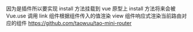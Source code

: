 因为是插件所以要实现 install 方法挂载到 vue 原型上
install 方法将来会被 Vue.use 调用
link 组件根据组件传入的值渲染
view 组件响应式渲染当前路由对应的组件
https://github.com/taowuu/tao-mini-router
